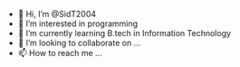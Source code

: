 - 👋 Hi, I’m @SidT2004
- 👀 I’m interested in programming 
- 🌱 I’m currently learning B.tech in Information Technology
- 💞️ I’m looking to collaborate on ...
- 📫 How to reach me ...

<!---
SidT2004/SidT2004 is a ✨ special ✨ repository because its `README.md` (this file) appears on your GitHub profile.
You can click the Preview link to take a look at your changes.
--->
